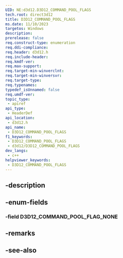 ```yaml
---
UID: NE:d3d12.D3D12_COMMAND_POOL_FLAGS
tech.root: direct3d12
title: D3D12_COMMAND_POOL_FLAGS
ms.date: 11/10/2023
targetos: Windows
description: 
prerelease: false
req.construct-type: enumeration
req.ddi-compliance: 
req.header: d3d12.h
req.include-header: 
req.kmdf-ver: 
req.max-support: 
req.target-min-winverclnt: 
req.target-min-winversvr: 
req.target-type: 
req.typenames: 
typedef_isUnnamed: false
req.umdf-ver: 
topic_type:
 - apiref
api_type:
 - HeaderDef
api_location:
 - d3d12.h
api_name:
 - D3D12_COMMAND_POOL_FLAGS
f1_keywords:
 - D3D12_COMMAND_POOL_FLAGS
 - d3d12/D3D12_COMMAND_POOL_FLAGS
dev_langs:
 - c++
helpviewer_keywords:
 - D3D12_COMMAND_POOL_FLAGS
---
```


## -description

## -enum-fields

### -field D3D12_COMMAND_POOL_FLAG_NONE

## -remarks

## -see-also

